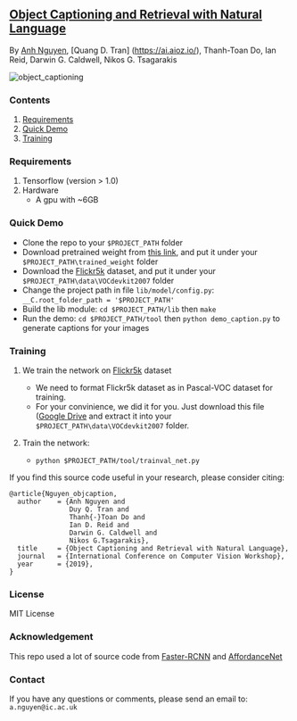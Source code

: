 ## [Object Captioning and Retrieval with Natural Language](https://arxiv.org/pdf/1803.06152.pdf)
By [Anh Nguyen](https://sites.google.com/site/quanganh0104/), [Quang D. Tran] (https://ai.aioz.io/), Thanh-Toan Do, Ian Reid, Darwin G. Caldwell, Nikos G. Tsagarakis

![object_captioning](https://raw.githubusercontent.com/nqanh/object_captioning/master/data/git_img/1348947380.jpg "object_captioning")


### Contents
1. [Requirements](#requirements)
2. [Quick Demo](#demo)
3. [Training](#training)

### Requirements

1. Tensorflow (version > 1.0)
2. Hardware
	- A gpu with ~6GB


### Quick Demo
- Clone the repo to your `$PROJECT_PATH` folder
- Download pretrained weight from [this link](https://drive.google.com/drive/folders/1DsUUDEUtxL9IE2u728qpzclAkOz45C1v?usp=sharing), and put it under your `$PROJECT_PATH\trained_weight` folder
- Download the [Flickr5k](https://sites.google.com/site/objcaptioningretrieval/) dataset, and put it under your `$PROJECT_PATH\data\VOCdevkit2007` folder
- Change the project path in file `lib/model/config.py`: `__C.root_folder_path = '$PROJECT_PATH'` 
- Build the lib module: `cd $PROJECT_PATH/lib` then `make`
- Run the demo: `cd $PROJECT_PATH/tool` then `python demo_caption.py` to generate captions for your images
	
	
### Training

1. We train the network on [Flickr5k](https://sites.google.com/site/objcaptioningretrieval/) dataset
	- We need to format Flickr5k dataset as in Pascal-VOC dataset for training.
	- For your convinience, we did it for you. Just download this file ([Google Drive](https://drive.google.com/file/d/1FIAvc9AsSGYEYQmvJ1zH51FhXPos8vEc/view?usp=sharing) and extract it into your `$PROJECT_PATH\data\VOCdevkit2007` folder.

2. Train the network:
	- `python $PROJECT_PATH/tool/trainval_net.py`


If you find this source code useful in your research, please consider citing:

	@article{Nguyen_objcaption,
	  author    = {Anh Nguyen and
				   Duy Q. Tran and
				   Thanh{-}Toan Do and
				   Ian D. Reid and
				   Darwin G. Caldwell and
				   Nikos G.Tsagarakis},
	  title     = {Object Captioning and Retrieval with Natural Language},
	  journal   = {International Conference on Computer Vision Workshop},
	  year      = {2019},
	}


### License
MIT License

### Acknowledgement
This repo used a lot of source code from [Faster-RCNN](https://github.com/rbgirshick/py-faster-rcnn) and [AffordanceNet](https://github.com/nqanh/affordance-net)


### Contact
If you have any questions or comments, please send an email to: `a.nguyen@ic.ac.uk`


